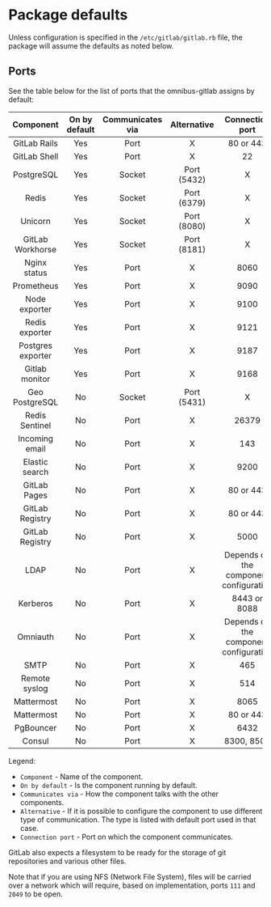 # Package defaults

Unless configuration is specified in the `/etc/gitlab/gitlab.rb` file,
the package will assume the defaults as noted below.

## Ports

See the table below for the list of ports that the omnibus-gitlab assigns
by default:

| Component        | On by default | Communicates via | Alternative | Connection port                        |
| :--------------: | :------------:| :--------------: | :---------: | :------------------------------------: |
| GitLab Rails     | Yes           | Port             | X           | 80 or 443                              |
| GitLab Shell     | Yes           | Port             | X           | 22                                     |
| PostgreSQL       | Yes           | Socket           | Port (5432) | X                                      |
| Redis            | Yes           | Socket           | Port (6379) | X                                      |
| Unicorn          | Yes           | Socket           | Port (8080) | X                                      |
| GitLab Workhorse | Yes           | Socket           | Port (8181) | X                                      |
| Nginx status     | Yes           | Port             | X           | 8060                                   |
| Prometheus       | Yes           | Port             | X           | 9090                                   |
| Node exporter    | Yes           | Port             | X           | 9100                                   |
| Redis exporter   | Yes           | Port             | X           | 9121                                   |
| Postgres exporter| Yes           | Port             | X           | 9187                                   |
| Gitlab monitor   | Yes           | Port             | X           | 9168                                   |
| Geo PostgreSQL   | No            | Socket           | Port (5431) | X                                      |
| Redis Sentinel   | No            | Port             | X           | 26379                                  |
| Incoming email   | No            | Port             | X           | 143                                    |
| Elastic search   | No            | Port             | X           | 9200                                   |
| GitLab Pages     | No            | Port             | X           | 80 or 443                              |
| GitLab Registry  | No            | Port             | X           | 80 or 443                              |
| GitLab Registry  | No            | Port             | X           | 5000                                   |
| LDAP             | No            | Port             | X           | Depends on the component configuration |
| Kerberos         | No            | Port             | X           | 8443 or 8088                           |
| Omniauth         | No            | Port             | X           | Depends on the component configuration |
| SMTP             | No            | Port             | X           | 465                                    |
| Remote syslog    | No            | Port             | X           | 514                                    |
| Mattermost       | No            | Port             | X           | 8065                                   |
| Mattermost       | No            | Port             | X           | 80 or 443                              |
| PgBouncer        | No            | Port             | X           | 6432                                   |
| Consul           | No            | Port             | X           | 8300, 8500                             |
Legend:

* `Component` - Name of the component.
* `On by default` - Is the component running by default.
* `Communicates via` - How the component talks with the other components.
* `Alternative` - If it is possible to configure the component to use different type of communication. The type is listed with default port used in that case.
* `Connection port` - Port on which the component communicates.

GitLab also expects a filesystem to be ready for the storage of git repositories
and various other files.

Note that if you are using NFS (Network File System), files will be carried
over a network which will require, based on implementation, ports `111` and
`2049` to be open.
